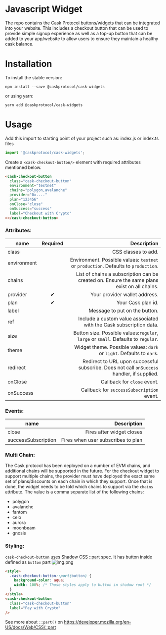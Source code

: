 # Javascript Widget

The repo contains the Cask Protocol buttons/widgets that can be integrated into your website. This includes a
checkout button that can be used to provide simple signup experience as well as a top-up button that can be added
to your app/website to allow users to ensure they maintain a healthy cask balance.

# Installation

To install the stable version:

```
npm install --save @caskprotocol/cask-widgets
```

or using yarn:

```
yarn add @caskprotocol/cask-widgets
```

# Usage

Add this import to starting point of your project such as: index.js or index.ts files

```ts
import '@caskprotocol/cask-widgets';
```

Create a `<cask-checkout-button/>` element with required attributes mentioned below.

```html
<cask-checkout-button
  class="cask-checkout-button"
  environment="testnet"
  chains="polygon,avalanche"
  provider="0x...."
  plan="123456"
  onClose="close"
  onSuccess="success"
  label="Checkout with Crypto"
></cask-checkout-button>
```

### Attributes:

| name       | Required |                                                                                 Description |
|------------|:--------:|--------------------------------------------------------------------------------------------:|
| class      |          |                                                                         CSS classes to add. |
| environment |          |          Environment. Possible values: `testnet` or `production`. Defaults to `production`. |
| chains     |          | List of chains a subscription can be created on. Ensure the same plans exist on all chains. |
| provider   |    ✔     |                                                               Your provider wallet address. |
| plan       |    ✔     |                                                                          Your Cask plan id. |
| label      |          |                                                               Message to put on the button. |
| ref        |          |                          Include a custom value associated with the Cask subscription data. |
| size       |          |          Button size. Possible values:`regular`, `large` or `small`. Defaults to `regular`. |
| theme      |          |                       Widget theme. Possible values: `dark` or `light`. Defaults to `dark`. |
| redirect   |          |  Redirect to URL upon successful subscribe. Does not call `onSuccess` handler, if supplied. |
| onClose    |          |                                                                 Callback for `close` event. |
| onSuccess  |          |                                                   Callback for `successSubscription` event. |

### Events:

| name                |                        Description |
| ------------------- | ---------------------------------: |
| close               |          Fires after widget closes |
| successSubscription | Fires when user subscribes to plan |

### Multi Chain:

The Cask protocol has been deployed on a number of EVM chains, and additional chains will be supported in the future. For the
checkout widget to support multiple chains, the provider must have deployed the exact same set of plans/discounts on each
chain in which they support. Once that is done, the widget needs to be told which chains to support via the `chains`
attribute. The value is a comma separate list of the following chains:

* polygon
* avalanche
* fantom
* celo
* aurora
* moonbeam
* gnosis


### Styling:

`cask-checkout-button` uses [Shadow CSS ::part](https://github.com/fergald/docs/blob/master/explainers/css-shadow-parts-1.md) spec. It has button inside defined as `button` part
![img.png](docs/button_part.png)

```html
<style>
  .cask-checkout-button::part(button) {
    background-color: aqua;
    width: 100%; /* Those styles apply to button in shadow root */
  }
</style>
<cask-checkout-button
  class="cask-checkout-button"
  label="Pay with Crypto"
/>
```

See more about `::part()` on https://developer.mozilla.org/en-US/docs/Web/CSS/::part
